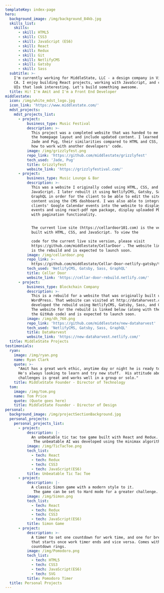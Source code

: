 ```yaml
---
templateKey: index-page
hero:
  background_image: /img/background_84kb.jpg
  skills_list:
    skills:
      - skill: HTML5
      - skill: CSS3
      - skill: JavaScript (ES6)
      - skill: React
      - skill: Redux
      - skill: Git
      - skill: NetlifyCMS
      - skill: Gatsby
      - skill: Sass
  subtitle: >-
    I'm currently working for MiddleState, LLC - a design company in Visalia,
    CA. I enjoy building React projects, working with JavaScript, and creating
    UIs that look interesting. Let's build something awesome.  
  title: Hi! I'm Amit and I'm a Front End Developer
middlestate:
  icon: /img/white_mdst_logo.jpg
  icon_link: 'https://www.middlestate.com/'
  mdst_projects:
    mdst_projects_list:
      - project:
          business_type: Music Festival
          description: >-
            This project was a completed website that was handed to me to revamp
            the homepage layout and include updated content. I learned about
            Jade and Pug, their similarities compared to HTML and CSS, and also
            how to work with another developers' code.
          image: /img/grizzlyfest.png
          repo_link: 'https://github.com/middlestate/grizzlyfest'
          tech_used: 'Jade, Pug'
          title: Grizzlyfest
          website_link: 'https://grizzlyfestival.com/'
      - project:
          business_type: Music Lounge & Bar
          description: >-
            This was a website I originally coded using HTML, CSS, and some
            JavaScript. I later rebuilt it using NetlifyCMS, Gatsby, Sass, and
            GraphQL in order for the client to be able to edit the sites'
            content using the CMS dashboard. I was also able to integrate the
            clients' Google Calendar events into the website to display upcoming
            events and using react-pdf npm package, display uploaded PDF files
            with pagination functionality.  


            The current live site (https://cellardoor101.com) is the version I
            built with HTML, CSS, and JavaScript. To view the

            code for the current live site version, please visit
            https://github.com/middlestate/CellarDoor . The website linked below
            is the rebuild and is expected to launch soon.
          image: /img/cellardoor.png
          repo_link: >-
            https://github.com/middlestate/Cellar-Door-netlify-gatsby/tree/the-doors
          tech_used: 'NetlifyCMS, Gatsby, Sass, GraphQL'
          title: Cellar Door
          website_link: 'https://cellar-door-rebuild.netlify.com/'
      - project:
          business_type: Blockchain Company
          description: >-
            This is a rebuild for a website that was originally built using
            WordPress. That website can visited at http://dataharvest.co/.  I
            developed the rebuild using NetlifyCMS, Gatsby, Sass, and GraphQL.
            The website for the rebuild is linked below (along with the link to
            the GitHub code) and is expected to launch soon.
          image: /img/dh_760.png
          repo_link: 'https://github.com/middlestate/new-dataharvest'
          tech_used: 'NetlifyCMS, Gatsby, Sass, GraphQL'
          title: DataHarvest
          website_link: 'https://new-dataharvest.netlify.com/'
  title: MiddleState Projects
testimonials:
  ryan:
    image: /img/ryan.png
    name: Ryan Clark
    quote: >-
      "Amit has a great work ethic, anytime day or night he is ready to help.
      He's always looking to learn and try new stuff.  His attitude about new
      challenges is great and works well in a group or solo." 
    title: MiddleState Founder - Director of Technology
  tom:
    image: /img/tom.png
    name: Tom Price
    quote: (Quote goes here)
    title: MiddleState Founder - Director of Design
personal:
  background_image: /img/projectSectionBackground.jpg
  personal_projects:
    personal_projects_list:
      - project:
          description: |-
            An unbeatable tic tac toe game built with React and Redux.
             The unbeatable AI was developed using the minimax algorithm.
          image: /img/TicTacToe.png
          tech_list:
            - tech: React
            - tech: Redux
            - tech: CSS3
            - tech: JavaScript(ES6)
          title: Unbeatable Tic Tac Toe
      - project:
          description: |-
            A classic Simon game with a modern style to it.
             The game can be set to Hard mode for a greater challenge.
          image: /img/Simon.png
          tech_list:
            - tech: React
            - tech: Redux
            - tech: CSS3
            - tech: JavaScript(ES6)
          title: Simon Game
      - project:
          description: >-
            A timer to set one countdown for work time, and one for break time
            that starts once work timer ends and vice versa. Comes with SVG
            countdown rings.
          image: /img/Pomodoro.png
          tech_list:
            - tech: HTML5
            - tech: CSS3
            - tech: JavaScript(ES6)
            - tech: SVG
          title: Pomodoro Timer
  title: Personal Projects
---
```


